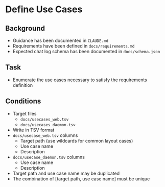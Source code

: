 # Define Use Cases

## Background

- Guidance has been documented in `CLAUDE.md`
- Requirements have been defined in `docs/requirements.md`
- Expected chat log schema has been documented in `docs/schema.json`

## Task

- Enumerate the use cases necessary to satisfy the requirements definition

## Conditions

- Target files
    - `docs/usecases_web.tsv`
    - `docs/usecases_daemon.tsv`
- Write in TSV format
- `docs/usecase_web.tsv` columns
    - Target path (use wildcards for common layout cases)
    - Use case name
    - Description
- `docs/usecase_daemon.tsv` columns
    - Use case name
    - Description
- Target path and use case name may be duplicated
- The combination of [target path, use case name] must be unique

